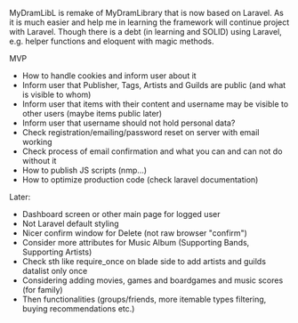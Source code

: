 MyDramLibL is remake of MyDramLibrary that is now based on Laravel.
As it is much easier and help me in learning the framework will continue project with Laravel.
Though there is a debt (in learning and SOLID) using Laravel, e.g. helper functions and eloquent with magic methods.

MVP
- How to handle cookies and inform user about it
- Inform user that Publisher, Tags, Artists and Guilds are public (and what is visible to whom)
- Inform user that items with their content and username may be visible to other users (maybe items public later)
- Inform user that username should not hold personal data?
- Check registration/emailing/password reset on server with email working
- Check process of email confirmation and what you can and can not do without it
- How to publish JS scripts (nmp...)
- How to optimize production code (check laravel documentation)

Later:
- Dashboard screen or other main page for logged user
- Not Laravel default styling
- Nicer confirm window for Delete (not raw browser "confirm")
- Consider more attributes for Music Album (Supporting Bands, Supporting Artists)
- Check sth like require_once on blade side to add artists and guilds datalist only once
- Considering adding movies, games and boardgames and music scores (for family)
- Then functionalities (groups/friends, more itemable types filtering, buying recommendations etc.)
